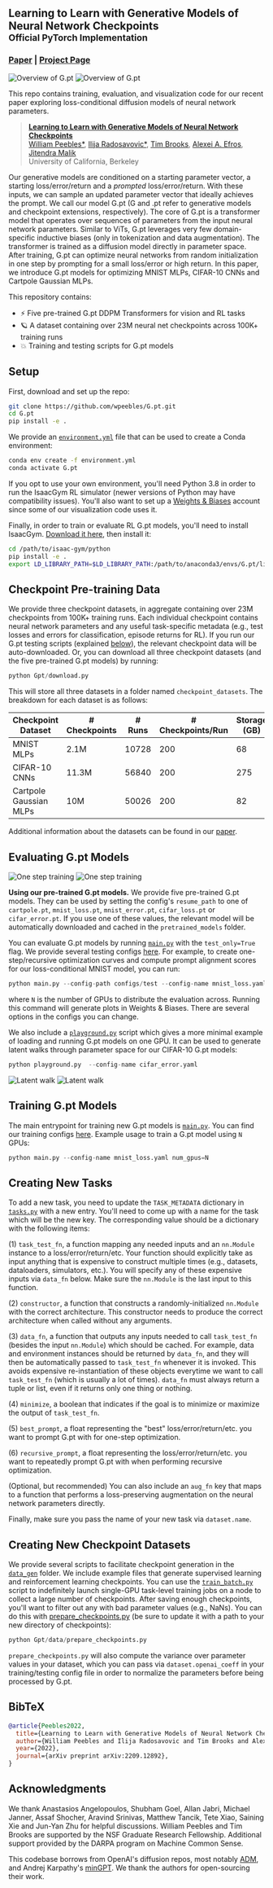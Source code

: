 ## Learning to Learn with Generative Models of Neural Network Checkpoints<br><sub>Official PyTorch Implementation</sub>

### [Paper](http://arxiv.org/abs/2209.12892) | [Project Page](https://www.wpeebles.com/Gpt)

![Overview of G.pt](images/Gpt_lightmode.gif#gh-light-mode-only)
![Overview of G.pt](images/Gpt_darkmode.gif#gh-dark-mode-only)

This repo contains training, evaluation, and visualization code for our recent paper exploring 
loss-conditional diffusion models of neural network parameters. 

> [**Learning to Learn with Generative Models of Neural Network Checkpoints**](https://www.wpeebles.com/Gpt)<br>
> [William Peebles*](https://www.wpeebles.com), [Ilija Radosavovic*](https://people.eecs.berkeley.edu/~ilija/),
> [Tim Brooks](https://www.timothybrooks.com), [Alexei A. Efros](http://people.eecs.berkeley.edu/~efros/), 
> [Jitendra Malik](http://people.eecs.berkeley.edu/~malik/)
> <br>University of California, Berkeley<br>

Our generative models are conditioned on a starting parameter vector, a starting loss/error/return and a 
_prompted_ loss/error/return. With these inputs, we can sample an updated parameter vector that ideally achieves the 
prompt. We call our model G.pt (G and .pt refer to generative models and checkpoint extensions, respectively). The core of 
G.pt is a transformer model that operates over sequences of parameters from the input neural network
parameters. Similar to ViTs, G.pt leverages very few domain-specific inductive biases (only in tokenization and data augmentation). 
The transformer is trained as a diffusion model directly in parameter space. After training, G.pt
can optimize neural networks from random initialization in one step by prompting for a small loss/error or high return. 
In this paper, we introduce G.pt models for optimizing MNIST MLPs, CIFAR-10 CNNs and Cartpole Gaussian MLPs. 

This repository contains:

* ⚡️ Five pre-trained G.pt DDPM Transformers for vision and RL tasks
* 🪐 A dataset containing over 23M neural net checkpoints across 100K+ training runs
* 💥 Training and testing scripts for G.pt models

## Setup

First, download and set up the repo:

```bash
git clone https://github.com/wpeebles/G.pt.git
cd G.pt
pip install -e .
```

We provide an [`environment.yml`](environment.yml) file that can be used to create a Conda environment:

```bash
conda env create -f environment.yml
conda activate G.pt
```

If you opt to use your own environment, you'll need Python 3.8 in order to run the IsaacGym RL simulator (newer versions
of Python may have compatibility issues). You'll also want to set up a [Weights & Biases](https://wandb.ai/site) account 
since some of our visualization code uses it.

Finally, in order to train or evaluate RL G.pt models, you'll need to install IsaacGym. 
[Download it here](https://developer.nvidia.com/isaac-gym), then install it:

```bash
cd /path/to/isaac-gym/python
pip install -e .
export LD_LIBRARY_PATH=$LD_LIBRARY_PATH:/path/to/anaconda3/envs/G.pt/lib
```

## Checkpoint Pre-training Data

We provide three checkpoint datasets, in aggregate containing over 23M checkpoints from 100K+ training runs. Each 
individual checkpoint contains neural network parameters and any useful task-specific metadata (e.g., test losses and 
errors for classification, episode returns for RL). If you run our G.pt testing scripts (explained 
[below](#evaluating-gpt-models)), the relevant checkpoint data will be auto-downloaded. Or, you can 
download all three checkpoint datasets (and the five pre-trained G.pt models) by running:

```python
python Gpt/download.py
```

This will store all three datasets in a folder named `checkpoint_datasets`. The breakdown for each dataset is 
as follows:

| Checkpoint Dataset     | # Checkpoints | # Runs  | # Checkpoints/Run | Storage (GB) |
|------------------------|---------------|---------|-------------------|--------------|
| MNIST MLPs             | 2.1M          | 10728   | 200               | 68           |
| CIFAR-10 CNNs          | 11.3M         | 56840   | 200               | 275          |
| Cartpole Gaussian MLPs | 10M           | 50026   | 200               | 82           | 

Additional information about the datasets can be found in our [paper](http://arxiv.org/abs/2209.12892).

## Evaluating G.pt Models

![One step training](images/cartpole_lightmode.gif#gh-light-mode-only)
![One step training](images/cartpole_darkmode.gif#gh-dark-mode-only)

**Using our pre-trained G.pt models.** We provide five pre-trained G.pt models. They can be used by setting the config's 
`resume_path` to one of `cartpole.pt`, `mnist_loss.pt`, `mnist_error.pt`, `cifar_loss.pt` or `cifar_error.pt`. If you use 
one of these values, the relevant model will be automatically downloaded and cached in the `pretrained_models` folder.

You can evaluate G.pt models by running [`main.py`](main.py) with the `test_only=True` flag. We provide several
testing configs [here](configs/test). For example, to create one-step/recursive optimization curves and compute prompt
alignment scores for our loss-conditional MNIST model, you can run:

```python
python main.py --config-path configs/test --config-name mnist_loss.yaml num_gpus=N
```

where `N` is the number of GPUs to distribute the evaluation across. Running this command will generate plots in 
Weights & Biases. There are several options in the configs you can change.

We also include a [`playground.py`](playground.py) script which gives a more minimal example of loading and running 
G.pt models on one GPU. It can be used to generate latent walks through parameter space for our CIFAR-10 G.pt models:

```python
python playground.py  --config-name cifar_error.yaml
```

![Latent walk](images/latent_walk_lightmode.gif#gh-light-mode-only)
![Latent walk](images/latent_walk_darkmode.gif#gh-dark-mode-only)

## Training G.pt Models

The main entrypoint for training new G.pt models is [`main.py`](main.py). You can find our training configs
[here](configs/train). Example usage to train a G.pt model using `N` GPUs:

```python
python main.py --config-name mnist_loss.yaml num_gpus=N
```

## Creating New Tasks

To add a new task, you need to update the `TASK_METADATA` dictionary in [`tasks.py`](Gpt/tasks.py) with a new entry. 
You'll need to come up with a name for the task which will be the new key. The corresponding value should be a 
dictionary with the following items: 

(1) `task_test_fn`, 
a function mapping any needed inputs and an `nn.Module` instance to a loss/error/return/etc. Your function should 
explicitly take as input anything that is expensive to construct multiple times (e.g., datasets, dataloaders, simulators, etc.). 
You will specify any of these expensive inputs via `data_fn` below. Make sure the `nn.Module` is the last input to this function.

(2) `constructor`, a function 
that constructs a randomly-initialized `nn.Module` with the correct architecture. This constructor needs to produce the correct architecture when called without any arguments.

(3) `data_fn`, a function that outputs 
any inputs needed to call `task_test_fn` (besides the input `nn.Module`) which should be cached. For example, data and 
environment instances should be returned by `data_fn`, and they will then be automatically passed to `task_test_fn` whenever
it is invoked. This avoids expensive re-instantiation of these objects everytime we want to call `task_test_fn` (which is usually a lot of times). 
`data_fn` must always return a tuple or list, even if it returns only one thing or nothing.

(4) `minimize`, a boolean that indicates if the goal is to minimize or maximize the output of `task_test_fn`.

(5) `best_prompt`, a float representing the "best" loss/error/return/etc. you want to prompt G.pt with for 
one-step optimization.

(6) `recursive_prompt`, a float representing the loss/error/return/etc. you want to repeatedly prompt G.pt with when 
performing recursive optimization.

(Optional, but recommended) You can also include an `aug_fn` key that maps to a function that performs a loss-preserving 
augmentation on the neural network parameters directly.

Finally, make sure you pass the name of your new task via `dataset.name`.

## Creating New Checkpoint Datasets

We provide several scripts to facilitate checkpoint generation in the [`data_gen`](data_gen) folder. We include example 
files that generate supervised learning and reinforcement learning checkpoints. You can use the
[`train_batch.py`](data_gen/train_batch.py) script to indefinitely launch single-GPU task-level training jobs on a node 
to collect a large number of checkpoints. After saving enough checkpoints, you'll want to filter out any with bad parameter 
values (e.g., NaNs). You can do this with [prepare_checkpoints.py](Gpt/data/prepare_checkpoints.py) (be sure to update 
it with a path to your new directory of checkpoints):

```python
python Gpt/data/prepare_checkpoints.py
```

`prepare_checkpoints.py` will also compute the variance over parameter values in your dataset, which you can pass via 
`dataset.openai_coeff` in your training/testing config file in order to normalize the parameters before being 
processed by G.pt.

## BibTeX

```bibtex
@article{Peebles2022,
  title={Learning to Learn with Generative Models of Neural Network Checkpoints},
  author={William Peebles and Ilija Radosavovic and Tim Brooks and Alexei Efros and Jitendra Malik},
  year={2022},
  journal={arXiv preprint arXiv:2209.12892},
}
```

## Acknowledgments
We thank Anastasios Angelopoulos, Shubham Goel, Allan Jabri, Michael Janner, Assaf Shocher, Aravind Srinivas, 
Matthew Tancik, Tete Xiao, Saining Xie and Jun-Yan Zhu for helpful discussions. William Peebles and Tim Brooks are 
supported by the NSF Graduate Research Fellowship. Additional support provided by the DARPA 
program on Machine Common Sense.

This codebase borrows from OpenAI's diffusion repos, most notably [ADM](https://github.com/openai/guided-diffusion), and 
Andrej Karpathy's [minGPT](https://github.com/karpathy/minGPT). We thank the authors for open-sourcing their work.
